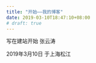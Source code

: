 ```yaml
---
title: "开始——我的博客"
date: 2019-03-10T18:47:10+08:00
# draft: true
---
```


写在建站开始
张云涛

2019年3月10日
于上海松江

